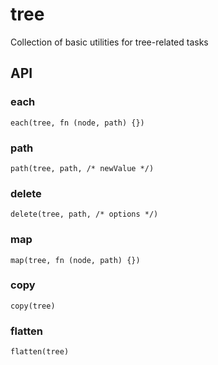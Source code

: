 tree
====

Collection of basic utilities for tree-related tasks

API
---

### each

`each(tree, fn (node, path) {})`

### path

`path(tree, path, /* newValue */)`

### delete

`delete(tree, path, /* options */)`

### map

`map(tree, fn (node, path) {})`

### copy

`copy(tree)`

### flatten

`flatten(tree)`
